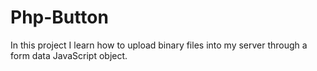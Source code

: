 # Php-Button
In this project I learn how to upload binary files into my server through a form data JavaScript object.
